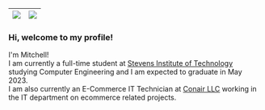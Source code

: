 |<a href="https://github.com/MAPReiff"><img align="center" src="https://github-readme-stats.vercel.app/api?username=MAPReiff&count_private=truea&show_icons=true&show_icons=true&theme=radical&hide_border=true&line_height=24" /></a>|<a href="https://github.com/MAPReiff?tab=repositories"><img align="center" src="https://github-readme-stats.vercel.app/api/top-langs/?username=MAPReiff&layout=compact&theme=radical&hide_border=true" /></a>|
|-|-|

### Hi, welcome to my profile!

I'm Mitchell!  
I am currently a full-time student at [Stevens Institute of Technology](https://www.stevens.edu/) studying Computer Engineering and I am expected to graduate in May 2023.  
I am also currently an E-Commerce IT Technician at [Conair LLC](https://www.conair.com/) working in the IT department on ecommerce related projects.
